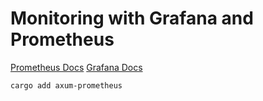 # Monitoring with Grafana and Prometheus

 [Prometheus Docs](https://prometheus.io/)
 [Grafana Docs](https://grafana.com/)

```sh
cargo add axum-prometheus

```